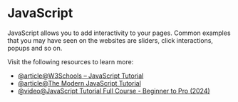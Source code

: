 # JavaScript

JavaScript allows you to add interactivity to your pages. Common examples that you may have seen on the websites are sliders, click interactions, popups and so on.

Visit the following resources to learn more:

- [@article@W3Schools – JavaScript Tutorial](https://www.w3schools.com/js/)
- [@article@The Modern JavaScript Tutorial](https://javascript.info/)
- [@video@JavaScript Tutorial Full Course - Beginner to Pro (2024)](https://www.youtube.com/watch?v=EerdGm-ehJQ)
